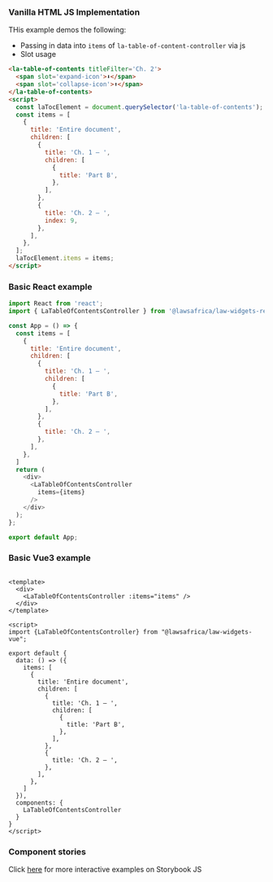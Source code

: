 ### Vanilla HTML JS Implementation
THis example demos the following:
* Passing in data into `items` of `la-table-of-content-controller` via js
* Slot usage

```html
<la-table-of-contents titleFilter='Ch. 2'>
  <span slot='expand-icon'>⬇️</span>
  <span slot='collapse-icon'>⬆️</span>
</la-table-of-contents>
<script>
  const laTocElement = document.querySelector('la-table-of-contents');
  const items = [
    {
      title: 'Entire document',
      children: [
        {
          title: 'Ch. 1 – ',
          children: [
            {
              title: 'Part B',
            },
          ],
        },
        {
          title: 'Ch. 2 – ',
          index: 9,
        },
      ],
    },
  ];
  laTocElement.items = items;
</script>
```

### Basic React example

```js
import React from 'react';
import { LaTableOfContentsController } from '@lawsafrica/law-widgets-react'

const App = () => {
  const items = [
    {
      title: 'Entire document',
      children: [
        {
          title: 'Ch. 1 – ',
          children: [
            {
              title: 'Part B',
            },
          ],
        },
        {
          title: 'Ch. 2 – ',
        },
      ],
    },   
  ]
  return (
    <div>
      <LaTableOfContentsController 
        items={items} 
      />
    </div>
  );
};

export default App;
```

### Basic Vue3 example

```vue

<template>
  <div>
    <LaTableOfContentsController :items="items" />
  </div>
</template>

<script>
import {LaTableOfContentsController} from "@lawsafrica/law-widgets-vue";

export default {
  data: () => ({
    items: [
      {
        title: 'Entire document',
        children: [
          {
            title: 'Ch. 1 – ',
            children: [
              {
                title: 'Part B',
              },
            ],
          },
          {
            title: 'Ch. 2 – ',
          },
        ],
      },
    ]
  }),
  components: {
    LaTableOfContentsController
  }
}
</script>
```

### Component stories
Click [here](https://laws.africa/la-web-components/?path=/docs/library-la-table-of-contents-controller--basic-usage) for more interactive examples on Storybook JS